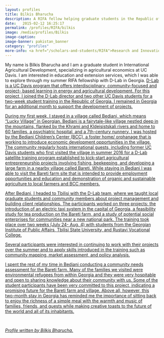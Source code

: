 ```yaml
---
layout: profiles
title: Bilkis Bharucha
description: A RIFA fellow helping graduate students in the Republic of Georgia develop local projects
date:   2015-02-12 16:25:17
permalink: /profiles/RIFA/bilkis
image: /media/profiles/Bilkis
image-caption: 
image-banner: pakistan_banner
category: "profiles"
more-info: <a href="/scholars-and-students/RIFA">Research and Innovation Fellowship for Agriculture (RIFA)</a><br><a href="http://iad.ucdavis.edu/">International Agricultural Development Graduate Group</a>
---
```


My name is Bilkis Bharucha and I am a graduate student in International Agricultural Development, specializing in agricultural economics at UC Davis. I am interested in education and extension services, which I was able to explore through my summer RIFA fellowship with D-Lab in Georgia. <a class="external-link" href="https://piet.ucdavis.edu/">D-Lab is a UC Davis program that offers interdisciplinary, community-focused and project- based learning in energy and agricultural development. For this project, I joined the D-Lab director and two other UC Davis students for a two-week student training in the Republic of Georgia. I remained in Georgia for an additional month to support the development of projects. <br>
 
During my first week, I stayed in a village called Bediani, which means “Lucky Village” in Georgian. Bediani is a fairytale-like village nestled deep in the mountains, flanked by the Khrami and Kldeisistskali rivers and home to 60 families, a psychiatric hospital, and a 7th-century nunnery. I was hosted by the Bediani Children’s Center (BCC), a foster home/ orphanage that is working to introduce economic development opportunities in the village. The community regularly hosts international guests, including former UC Davis students who first visited the village in summer 2016 for a D-Lab satellite training program established to kick-start agricultural entrepreneurship projects involving fishing, beekeeping, and developing a large farm in a nearby village called Bareti. While staying in Bediani I was able to visit the Bareti farm site that is intended to provide employment opportunities and education and demonstration of organic and sustainable agriculture to local farmers and BCC members. <br>

After Bediani, I headed to Tbilisi with the D-Lab team, where we taught local graduate students and community members about project management and building client relationships. The participants worked on three projects: the introduction of an electric taxi system in the capital of Georgia, a feasibility study for tea production on the Bareti farm, and a study of potential social enterprises for communities near a new national park. The training took place over two weeks (July 24- Aug. 4) with students from the Georgian Institute of Public Affairs, Tbilisi State University, and Rustavi Vocational College. <br>

Several participants were interested in continuing to work with their projects over the summer and to apply skills introduced in the training such as community mapping, market assessment, and policy analysis. <br>

I spent the rest of my time in Bediani conducting a community needs assessment for the Bareti farm. Many of the families we visited were environmental refugees from within Georgia and they were very hospitable and open to sharing knowledge about their community with us. Some of the student participants have been very committed to this project, indicating a promising future for the Bareti farm and village. Above all, however, this two-month stay in Georgia has reminded me the importance of sitting back to enjoy the richness of a simple meal with the warmth and music of families, friends, and guests while making creative toasts to the future of the world and all of its inhabitants. <br>


<br>

<p><i>Profile written by Bilkis Bharucha.</i></p>